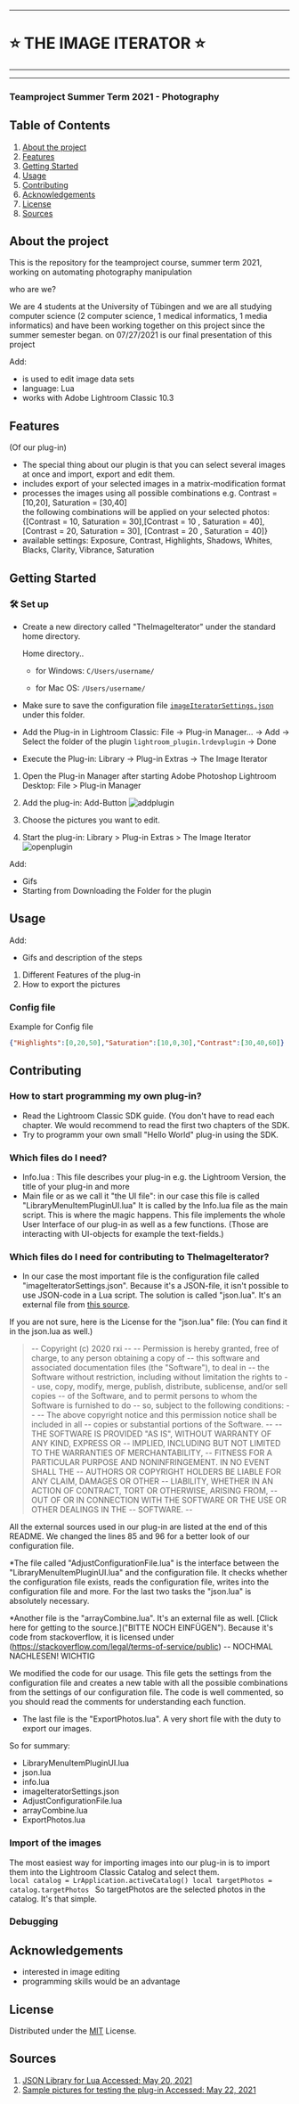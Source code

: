 ***
# ⭐ THE IMAGE ITERATOR ⭐
***
***

### Teamproject Summer Term 2021 - Photography


## Table of Contents
1. [About the project](#about-the-project)
2. [Features](#features)
4. [Getting Started](#gettingstarted)
5. [Usage](#usage)
6. [Contributing](#contributing)
7. [Acknowledgements](#acknowledgements)
8. [License](#license)
9. [Sources](#sources)

## About the project 

This is the repository for the teamproject course, summer term 2021, working on automating photography manipulation


who are we?

We are 4 students at the University of Tübingen and we are all studying computer science (2 computer science, 1 medical informatics, 1 media informatics) and have been working together on this project since the summer semester began.
on 07/27/2021 is our final presentation of this project

Add:

* is used to edit image data sets
* language: Lua
* works with Adobe Lightroom Classic 10.3

## Features

(Of our plug-in)

* The special thing about our plugin is that you can select several images at once and import, export and edit them.
* includes export of your selected images in a matrix-modification format
* processes the images using all possible combinations e.g. Contrast = [10,20], Saturation = [30,40] <br>
the following combinations will be applied on your selected photos: <br>
{[Contrast = 10, Saturation = 30],[Contrast = 10 , Saturation = 40], [Contrast = 20, Saturation = 30], [Contrast = 20 , Saturation = 40]}
* available settings: Exposure, Contrast, Highlights, Shadows, Whites, Blacks, Clarity, Vibrance, Saturation


## Getting Started

### 🛠 Set up
+ Create a new directory called "TheImageIterator" under the standard home directory.

  Home directory..

     + for Windows: `C/Users/username/`
  
     + for Mac OS: `/Users/username/`
  
+ Make sure to save the configuration file [`imageIteratorSettings.json`](lightroom_plugin.lrdevplugin/imageIteratorSettings.json) under this folder. 
+ Add the Plug-in in Lightroom Classic: File -> Plug-in Manager... -> Add -> Select the folder of the plugin `lightroom_plugin.lrdevplugin` -> Done
+ Execute the Plug-in: Library -> Plug-in Extras -> The Image Iterator


1. Open the Plug-in Manager after starting Adobe Photoshop Lightroom Desktop: File > Plug-in Manager
2. Add the plug-in: Add-Button
![addplugin](README-files/addingplugin.gif)

4. Choose the pictures you want to edit.
5. Start the plug-in: Library > Plug-in Extras > The Image Iterator
![openplugin](openplugin.gif)

Add:

* Gifs 
* Starting from Downloading the Folder for the plugin 


## Usage

Add:

* Gifs and description of the steps

1. Different Features of the plug-in 
2. How to export the pictures

### Config file
Example for Config file 
```json
{"Highlights":[0,20,50],"Saturation":[10,0,30],"Contrast":[30,40,60]}
```
## Contributing

### How to start programming my own plug-in?
* Read the Lightroom Classic SDK guide. (You don't have to read each chapter. We would recommend to read the first two chapters of the SDK.
* Try to programm your own small "Hello World" plug-in using the SDK.

### Which files do I need?
* Info.lua : This file describes your plug-in e.g. the Lightroom Version, the title of your plug-in and more
* Main file or as we call it "the UI file": in our case this file is called "LibraryMenuItemPluginUI.lua"
It is called by the Info.lua file as the main script.
This is where the magic happens. This file implements the whole User Interface of our plug-in as well as a few functions. (Those are interacting with UI-objects for example the text-fields.)
### Which files do I need for contributing to TheImageIterator?
* In our case the most important file is the configuration file called "imageIteratorSettings.json". Because it's a JSON-file, it isn't possible to use JSON-code in a Lua script. The solution is called "json.lua". It's an external file from [this source](https://github.com/rxi/json.lua/blob/master/json.lua). 

If you are not sure, here is the License for the "json.lua" file: (You can find it in the json.lua as well.)
>-- Copyright (c) 2020 rxi
--
-- Permission is hereby granted, free of charge, to any person obtaining a copy of
-- this software and associated documentation files (the "Software"), to deal in
-- the Software without restriction, including without limitation the rights to
-- use, copy, modify, merge, publish, distribute, sublicense, and/or sell copies
-- of the Software, and to permit persons to whom the Software is furnished to do
-- so, subject to the following conditions:
--
-- The above copyright notice and this permission notice shall be included in all
-- copies or substantial portions of the Software.
--
-- THE SOFTWARE IS PROVIDED "AS IS", WITHOUT WARRANTY OF ANY KIND, EXPRESS OR
-- IMPLIED, INCLUDING BUT NOT LIMITED TO THE WARRANTIES OF MERCHANTABILITY,
-- FITNESS FOR A PARTICULAR PURPOSE AND NONINFRINGEMENT. IN NO EVENT SHALL THE
-- AUTHORS OR COPYRIGHT HOLDERS BE LIABLE FOR ANY CLAIM, DAMAGES OR OTHER
-- LIABILITY, WHETHER IN AN ACTION OF CONTRACT, TORT OR OTHERWISE, ARISING FROM,
-- OUT OF OR IN CONNECTION WITH THE SOFTWARE OR THE USE OR OTHER DEALINGS IN THE
-- SOFTWARE.
--
  
All the external sources used in our plug-in are listed at the end of this README.
We changed the lines 85 and 96 for a better look of our configuration file.

*The file called "AdjustConfigurationFile.lua" is the interface between the "LibraryMenuItemPluginUI.lua" and the configuration file. 
  It checks whether the configuration file exists, reads the configuration file, writes into the configuration file and more. For the last two tasks the "json.lua" is absolutely necessary. 
  
*Another file is the "arrayCombine.lua". It's an external file as well. [Click here for getting to the source.]("BITTE NOCH EINFÜGEN"). 
Because it's code from stackoverflow, it is licensed under (https://stackoverflow.com/legal/terms-of-service/public) -- NOCHMAL NACHLESEN! WICHTIG
  
We modified the code for our usage. This file gets the settings from the configuration file and creates a new table with all the possible combinations from the settings of our configuration file. The code is well commented, so you should read the comments for understanding each function. 
  
* The last file is the "ExportPhotos.lua". A very short file with the duty to export our images.

So for summary: 
  * LibraryMenuItemPluginUI.lua
  * json.lua
  * info.lua
  * imageIteratorSettings.json
  * AdjustConfigurationFile.lua
  * arrayCombine.lua
  * ExportPhotos.lua

### Import of the images
The most easiest way for importing images into our plug-in is to import them into the Lightroom Classic Catalog and select them. 
  <code> local catalog = LrApplication.activeCatalog()
local targetPhotos = catalog.targetPhotos </code>
  So targetPhotos are the selected photos in the catalog. It's that simple. 

### Debugging

## Acknowledgements
  
* interested in image editing
* programming skills would be an advantage

## License

Distributed under the [MIT](https://choosealicense.com/licenses/mit/) License.

## Sources
1. [JSON Library for Lua Accessed: May 20, 2021](https://github.com/rxi/json.lua/blob/master/json.lua)
2. [Sample pictures for testing the plug-in Accessed: May 22, 2021](https://pixabay.com/de/)
